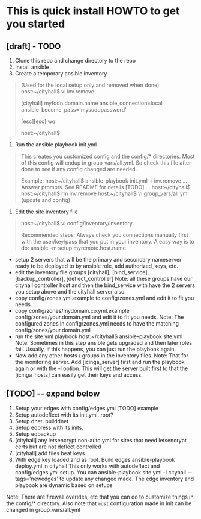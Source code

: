 # This is quick install HOWTO to get you started
## [draft] - TODO

1. Clone this repo and change directory to the repo
1. Install ansible
1. Create a temporary ansible inventory
>   (Used for the local setup only and removed when done)
>   host:~/cityhall$ vi inv.remove
>  
>   [cityhall]
>   myfqdn.domain.name ansible_connection=local ansible_become_pass='mysudopassword' 
>  
>   [esc][esc]:wq
>  
>   host:~/cityhall$ 
1. Run the ansible playbook init.yml
>  This creates you customized config and the config/* directories. Most
>  of this config will endup in group_vars/all.yml. So check this file after done to see
>  if any config changed are needed.
>
>  Example:
>  host:~/cityhall$ ansible-playbook init.yml -i inv.remove
>  ...
>  Answer prompts. See README for details [TODO]
>  ...
>  host:~/cityhall$
>  host:~/cityhall$ rm inv.remove
>  host:~/cityhall$ vi group_vars/all.yml (update and config)
1. Edit the site inventory file
>  host:~/cityhall$ vi config/inventory/inventory
>
>  Recommended steps:
>  Always check you connections manually first with the user/key/pass that you put in your inventory. A easy
>  way is to do: ansible -m setup myremote.host.name
>
   * setup 2 servers that will be the primary and secondary nameserver ready to be deployed
     to by ansible role, add authorized_keys, etc.
   * edit the inventory file groups [cityhall], [bind_service], [backup_controller], [deflect_controller]
     Note: all these groups have our cityhall controller host and then the bind_service with have the 2 servers
           you setup above and the cityhall server also.
   * copy config/zones.yml.example to config/zones.yml and edit it to fit you needs.
   * copy config/zones/mydomain.co.yml.example config/zones/your.domain.yml and edit it to fit you needs.
     Note: The configured zones in config/zones.yml needs to have the matching config/zones/your.domain.yml
   * run the site.yml playbook
     host:~/cityhall$ ansible-playbook site.yml
     Note: Sometimes in this step ansible gets upgraded and then later roles fail. Usually, if this happens, you can
           just run the playbook again.
   * Now add any other hosts / groups in the inventory files.
     Note: That for the monitoring server. Add [icinga_server] first and run the playbook again or with the -l option.
           This will get the server built first to that the [icinga_hosts] can easily get their keys and access.

## [TODO] -- expand below
1. Setup your edges with config/edges.yml [TODO] example
1. Setup autodeflect with its init.yml. root?
1. Setup dnet. builddnet
1. Setup eqpress with its inits.
1. Setup eqbackup
1. [cityhall] any letsencrypt non-auto.yml for sites that need letsencrypt certs but are not deflect controlled
1. [cityhall] add files beat keys
1. With edge key loaded and as root. Build edges ansible-playbook deploy.yml in cityhall
    This only works with autodeflect and config/edges.yml setup. You can
    ansible-playbook site.yml -l cityhall --tags='newedges' to update any changed made. The edge inventory
    and playbook are dynamic based on setups

Note: There are firewall overides, etc that you can do to customize things in the config/* directory. Also note
      that ```most``` configuration made in init can be changed in group_vars/all.yml
